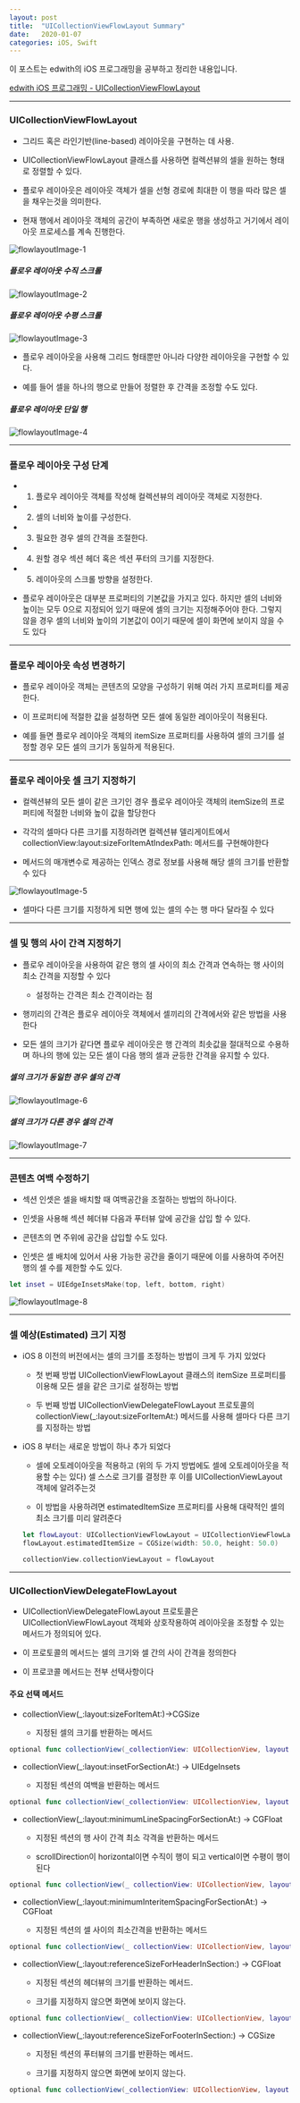 ```yaml
---
layout: post
title:  "UICollectionViewFlowLayout Summary"
date:   2020-01-07
categories: iOS, Swift
---
```


이 포스트는 edwith의 iOS 프로그래밍을 공부하고 정리한 내용입니다.

[edwith iOS 프로그래밍 - UICollectionViewFlowLayout](https://www.edwith.org/boostcourse-ios/lecture/16912/)

- - -


### UICollectionViewFlowLayout

- 그리드 혹은 라인기반(line-based) 레이아웃을 구현하는 데 사용.

- UICollectionViewFlowLayout 클래스를 사용하면 컬렉션뷰의 셀을 원하는 형태로 정렬할 수 있다.

- 플로우 레이아웃은 레이아웃 객체가 셀을 선형 경로에 최대한 이 행을 따라 많은 셀을 채우는것을 의미한다.

- 현재 행에서 레이아웃 객체의 공간이 부족하면 새로운 행을 생성하고 거기에서 레이아웃 프로세스를 계속 진행한다.

![flowlayoutImage-1]()

##### 플로우 레이아웃 수직 스크롤

![flowlayoutImage-2]()

##### 플로우 레이아웃 수평 스크롤

![flowlayoutImage-3]()

- 플로우 레이아웃을 사용해 그리드 형태뿐만 아니라 다양한 레이아웃을 구현할 수 있다.

- 예를 들어 셀을 하나의 행으로 만들어 정렬한 후 간격을 조정할 수도 있다.

##### 플로우 레이아웃 단일 행

![flowlayoutImage-4]()

- - -

### 플로우 레이아웃 구성 단계

- 1) 플로우 레이아웃 객체를 작성해 컬렉션뷰의 레이아웃 객체로 지정한다.

- 2) 셀의 너비와 높이를 구성한다.

- 3) 필요한 경우 셀의 간격을 조절한다.

- 4) 원할 경우 섹션 헤더 혹은 섹션 푸터의 크기를 지정한다.

- 5) 레이아웃의 스크롤 방향을 설정한다.

- 플로우 레이아웃은 대부분 프로퍼티의 기본값을 가지고 있다. 하지만 셀의 너비와 높이는 모두 0으로 지정되어 있기 때문에 셀의 크기는 지정해주어야 한다. 그렇지 않을 경우 셀의 너비와 높이의 기본값이 0이기 때문에 셀이 화면에 보이지 않을 수도 있다

- - -

### 플로우 레이아웃 속성 변경하기

- 플로우 레이아웃 객체는 콘텐츠의 모양을 구성하기 위해 여러 가지 프로퍼티를 제공한다.

- 이 프로퍼티에 적절한 값을 설정하면 모든 셀에 동일한 레이아웃이 적용된다.

- 예를 들면 플로우 레이아웃 객체의 itemSize 프로퍼티를 사용하여 셀의 크기를 설정할 경우 모든 셀의 크기가 동일하게 적용된다.

- - -

### 플로우 레이아웃 셀 크기 지정하기

- 컬렉션뷰의 모든 셀이 같은 크기인 경우 플로우 레이아웃 객체의 itemSize의 프로퍼티에 적절한 너비와 높이 값을 할당한다

- 각각의 셀마다 다른 크기를 지정하려면 컬렉션뷰 델리게이트에서 collectionView:layout:sizeForItemAtIndexPath: 메서드를 구현해야한다

- 메서드의 매개변수로 제공하는 인덱스 경로 정보를 사용해 해당 셀의 크기를 반환할 수 있다

![flowlayoutImage-5]()

- 셀마다 다른 크기를 지정하게 되면 행에 있는 셀의 수는 행 마다 달라질 수 있다

- - -

### 셀 및 행의 사이 간격 지정하기

- 플로우 레이아웃을 사용하여 같은 행의 셀 사이의 최소 간격과 연속하는 행 사이의 최소 간격을 지정할 수 있다

    - 설정하는 간격은 최소 간격이라는 점

- 행끼리의 간격은 플로우 레이아웃 객체에서 셀끼리의 간격에서와 같은 방법을 사용한다

- 모든 셀의 크기가 같다면 플로우 레이아웃은 행 간격의 최솟값을 절대적으로 수용하며 하나의 행에 있는 모든 셀이 다음 행의 셀과 균등한 간격을 유지할 수 있다.

##### 셀의 크기가 동일한 경우 셀의 간격

![flowlayoutImage-6]()

##### 셀의 크기가 다른 경우 셀의 간격

![flowlayoutImage-7]()

- - -

### 콘텐츠 여백 수정하기

- 섹션 인셋은 셀을 배치할 때 여백공간을 조절하는 방법의 하나이다.

- 인셋을 사용해 섹션 헤더뷰 다음과 푸터뷰 앞에 공간을 삽입 할 수 있다.

- 콘텐츠의 면 주위에 공간을 삽입할 수도 있다.

- 인셋은 셀 배치에 있어서 사용 가능한 공간을 줄이기 때문에 이를 사용하여 주어진 행의 셀 수를 제한할 수도 있다.

```swift
let inset = UIEdgeInsetsMake(top, left, bottom, right)
```

![flowlayoutImage-8]()

- - -

### 셀 예상(Estimated) 크기 지정

- iOS 8 이전의 버전에서는 셀의 크기를 조정하는 방법이 크게 두 가지 있었다

    - 첫 번째 방법 UICollectionViewFlowLayout 클래스의 itemSize 프로퍼티를 이용해 모든 셀을 같은 크기로 설정하는 방법
    
    - 두 번째 방법 UICollectionViewDelegateFlowLayout 프로토콜의 collectionView(_:layout:sizeForItemAt:) 메서드를 사용해 셀마다 다른 크기를 지정하는 방법
    
- iOS 8 부터는 새로운 방법이 하나 추가 되었다

    - 셀에 오토레이아웃을 적용하고 (위의 두 가지 방법에도 셀에 오토레이아웃을 적용할 수는 있다) 셀 스스로 크기를 결정한 후 이를 UICollectionViewLayout 객체에 알려주는것
    
    - 이 방법을 사용하려면 estimatedItemSize 프로퍼티를 사용해 대략적인 셀의 최소 크기를 미리 알려준다
    
    ```swift
    let flowLayout: UICollectionViewFlowLayout = UICollectionViewFlowLayout()
    flowLayout.estimatedItemSize = CGSize(width: 50.0, height: 50.0)
    
    collectionView.collectionViewLayout = flowLayout
    ```
- - -

### UICollectionViewDelegateFlowLayout

- UICollectionViewDelegateFlowLayout 프로토콜은 UICollectionViewFlowLayout 객체와 상호작용하여 레이아웃을 조정할 수 있는 메서드가 정의되어 있다.

- 이 프로토콜의 메서드는 셀의 크기와 셀 간의 사이 간격을 정의한다

- 이 프로코콜 메서드는 전부 선택사항이다

#### 주요  선택 메서드

- collectionView(_:layout:sizeForItemAt:)->CGSize

     - 지정된 셀의 크기를 반환하는 메서드

```swift
optional func collectionView(_collectionView: UICollectionView, layout collectionViewLayout: UICollectionViewLayout, sizeForItemAt indexPath: IndexPath) -> CGSize
```

- collectionView(_:layout:insetForSectionAt:) -> UIEdgeInsets

    - 지정된 섹션의 여백을 반환하는 메서드
    
```swift
optional func collectionView(_collectionView: UICollectionView, layout collectionViewLayout: UICollectionViewLayout, insetForSection section: Int) -> UIEdgeInsets
```

- collectionView(_:layout:minimumLineSpacingForSectionAt:) -> CGFloat

    - 지정된 섹션의 행 사이 간격 최소 각격을 반환하는 메서드
    
    - scrollDirection이 horizontal이면 수직이 행이 되고 vertical이면 수평이 행이 된다
    
```swift
optional func collectionView(_ collectionView: UICollectionView, layout collectionViewLayout: UICollectionViewLayout, minimumLineSpacingForSectionAt section: Int) -> CGFloat
```

- collectionView(_:layout:minimumInteritemSpacingForSectionAt:) -> CGFloat

    - 지정된 섹션의 셀 사이의 최소간격을 반환하는 메서드

```swift
optional func collectionView(_ collectionView: UICollectionView, layout collectionViewLayout: UICollectionViewLayout, minimumInteritemSpacingForSectionAt section: int) -> CGFloat
```

- collectionView(_:layout:referenceSizeForHeaderInSection:) -> CGFloat
    
    - 지정된 섹션의 헤더뷰의 크기를 반환하는 메서드.
    
    - 크기를 지정하지 않으면 화면에 보이지 않는다.

```swift
optional func collectionView(_ collectionView: UICollectionView, layout collectionViewLayout: UICollectionViewLayout, referenceSizeForHeaderInSection section: Int) -> CGSize
```

- collectionView(_:layout:referenceSizeForFooterInSection:) -> CGSize

    - 지정된 섹션의 푸터뷰의 크기를 반환하는 메서드.
    
    - 크기를 지정하지 않으면 화면에 보이지 않는다.
    
```swift
optional func collectionView(_collectionView: UICollectionView, layout collectionviewLayout: UICollectionViewLayout, referenceSizeForFooterInSection section: Int) -> CGSize
```